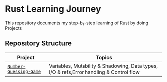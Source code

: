 # Rust Learning Journey

This repository documents my step-by-step learning of Rust by doing Projects

## Repository Structure
| Project | Topics | 
|-------|------|
|  [`Number-Guessing-Game`](./guessing-game) |Variables, Mutability & Shadowing, Data types, I/O & refs,Error handling & Control flow |